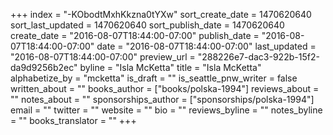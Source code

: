 +++
index = "-KObodtMxhKkzna0tYXw"
sort_create_date = 1470620640
sort_last_updated = 1470620640
sort_publish_date = 1470620640
create_date = "2016-08-07T18:44:00-07:00"
publish_date = "2016-08-07T18:44:00-07:00"
date = "2016-08-07T18:44:00-07:00"
last_updated = "2016-08-07T18:44:00-07:00"
preview_url = "288226e7-dac3-922b-15f2-da9d9256b2ec"
byline = "Isla McKetta"
title = "Isla McKetta"
alphabetize_by = "mcketta"
is_draft = ""
is_seattle_pnw_writer = false
written_about = ""
books_author = ["books/polska-1994"]
reviews_about = ""
notes_about = ""
sponsorships_author = ["sponsorships/polska-1994"]
email = ""
twitter = ""
website = ""
bio = ""
reviews_byline = ""
notes_byline = ""
books_translator = ""
+++
